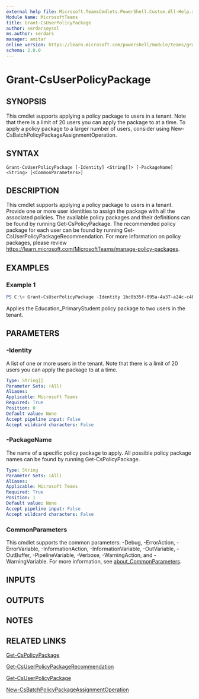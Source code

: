 ```yaml
---
external help file: Microsoft.TeamsCmdlets.PowerShell.Custom.dll-Help.xml
Module Name: MicrosoftTeams
title: Grant-CsUserPolicyPackage
author: serdarsoysal
ms.author: serdars
manager: amitar
online version: https://learn.microsoft.com/powershell/module/teams/grant-csuserpolicypackage
schema: 2.0.0
---
```


# Grant-CsUserPolicyPackage

## SYNOPSIS

This cmdlet supports applying a policy package to users in a tenant. Note that there is a limit of 20 users you can apply the package to at a time. To apply a policy package to a larger number of users, consider using New-CsBatchPolicyPackageAssignmentOperation.

## SYNTAX

```
Grant-CsUserPolicyPackage [-Identity] <String[]> [-PackageName] <String> [<CommonParameters>]
```

## DESCRIPTION

This cmdlet supports applying a policy package to users in a tenant. Provide one or more user identities to assign the package with all the associated policies. The available policy packages and their definitions can be found by running Get-CsPolicyPackage. The recommended policy package for each user can be found by running Get-CsUserPolicyPackageRecommendation.
For more information on policy packages, please review https://learn.microsoft.com/MicrosoftTeams/manage-policy-packages.

## EXAMPLES

### Example 1
```powershell
PS C:\> Grant-CsUserPolicyPackage -Identity 1bc0b35f-095a-4a37-a24c-c4b6049816ab,johndoe@example.com -PackageName Education_PrimaryStudent
```

Applies the Education_PrimaryStudent policy package to two users in the tenant.

## PARAMETERS

### -Identity

A list of one or more users in the tenant. Note that there is a limit of 20 users you can apply the package to at a time.

```yaml
Type: String[]
Parameter Sets: (All)
Aliases:
Applicable: Microsoft Teams
Required: True
Position: 0
Default value: None
Accept pipeline input: False
Accept wildcard characters: False
```

### -PackageName

The name of a specific policy package to apply. All possible policy package names can be found by running Get-CsPolicyPackage.

```yaml
Type: String
Parameter Sets: (All)
Aliases:
Applicable: Microsoft Teams
Required: True
Position: 1
Default value: None
Accept pipeline input: False
Accept wildcard characters: False
```

### CommonParameters
This cmdlet supports the common parameters: -Debug, -ErrorAction, -ErrorVariable, -InformationAction, -InformationVariable, -OutVariable, -OutBuffer, -PipelineVariable, -Verbose, -WarningAction, and -WarningVariable. For more information, see [about_CommonParameters](https://go.microsoft.com/fwlink/?LinkID=113216).

## INPUTS

## OUTPUTS

## NOTES

## RELATED LINKS

[Get-CsPolicyPackage](Get-CsPolicyPackage.md)

[Get-CsUserPolicyPackageRecommendation](Get-CsUserPolicyPackageRecommendation.md)

[Get-CsUserPolicyPackage](Get-CsUserPolicyPackage.md)

[New-CsBatchPolicyPackageAssignmentOperation](New-CsBatchPolicyPackageAssignmentOperation.md)
